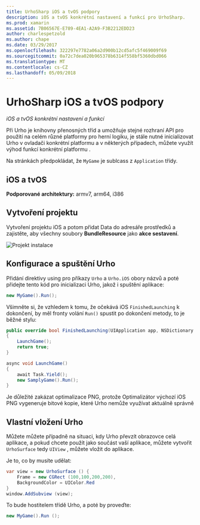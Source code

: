 ```yaml
---
title: UrhoSharp iOS a tvOS podpory
description: iOS a tvOS konkrétní nastavení a funkcí pro UrhoSharp.
ms.prod: xamarin
ms.assetid: 7B06567E-E789-4EA1-A2A9-F3B2212EDD23
author: charlespetzold
ms.author: chape
ms.date: 03/29/2017
ms.openlocfilehash: 322297e7782a06a2d900b12cd5afc5f469009f69
ms.sourcegitcommit: 0a72c7dea020b965378b6314f558bf5360dbd066
ms.translationtype: MT
ms.contentlocale: cs-CZ
ms.lasthandoff: 05/09/2018
---
```

# <a name="urhosharp-ios-and-tvos-support"></a>UrhoSharp iOS a tvOS podpory

_iOS a tvOS konkrétní nastavení a funkcí_

Při Urho je knihovny přenosných tříd a umožňuje stejné rozhraní API pro použití na celém různé platformy pro herní logiku, je stále nutné inicializovat Urho v ovladači konkrétní platformu a v některých případech, můžete využít výhod funkcí konkrétní platformu .

Na stránkách předpokládat, že `MyGame` je sublcass z `Application` třídy.

## <a name="ios-and-tvos"></a>iOS a tvOS

**Podporované architektury:** armv7, arm64, i386

## <a name="creating-a-project"></a>Vytvoření projektu

Vytvoření projektu iOS a potom přidat Data do adresáře prostředků a zajistěte, aby všechny soubory **BundleResource** jako **akce sestavení**.

![Projekt instalace](ios-images/image-4.png "přidat Data do adresáře prostředků")

## <a name="configuring-and-launching-urho"></a>Konfigurace a spuštění Urho

Přidání direktivy using pro příkazy `Urho` a `Urho.iOS` obory názvů a poté přidejte tento kód pro inicializaci Urho, jakož i spuštění aplikace:

```csharp
new MyGame().Run();
```

Všimněte si, že vzhledem k tomu, že očekává iOS `FinishedLaunching` k dokončení, by měl fronty volání `Run()` spustit po dokončení metody, to je běžné stylu:

```csharp
public override bool FinishedLaunching(UIApplication app, NSDictionary options)
{
    LaunchGame();
    return true;
}

async void LaunchGame()
{
    await Task.Yield();
    new SamplyGame().Run();
}
```

Je důležité zakázat optimalizace PNG, protože Optimalizátor výchozí iOS PNG vygeneruje bitové kopie, které Urho nemůže využívat aktuálně správně

## <a name="custom-embedding-of-urho"></a>Vlastní vložení Urho

Můžete můžete případně na situaci, kdy Urho převzít obrazovce celá aplikace, a pokud chcete použít jako součást vaší aplikace, můžete vytvořit `UrhoSurface` tedy `UIView` , můžete vložit do aplikace.

Je to, co by musíte udělat:

```csharp
var view = new UrhoSurface () {
    Frame = new CGRect (100,100,200,200),
    BackgroundColor = UIColor.Red
}
window.AddSubview (view);
```

To bude hostitelem třídě Urho, a poté by proveďte:

```csharp
new MyGame().Run ();
```


